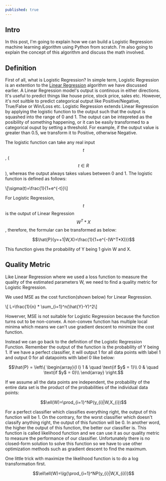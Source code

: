 ```yaml
---
published: true
---
```

## Intro
In this post, I'm going to explain how we can build a Logistic Regression machine learning algorithm using Python from scratch. I'm also going to explain the concept of this algorithm and discuss the math involved.

## Definition
First of all, what is Logistic Regression? In simple term, Logistic Regression is an extention to the [Linear Regression](https://allen-q.github.io/Implement-Linear-Regression-in-Python-From-Scratch) algorithm we have discussed earlier. A Linear Regression model's output is continous in either directions. It's useful to predict things like house price, stock price, sales etc. However, it's not suitble to predict categorical output like Positive/Negative, True/False or Win/Loss etc. Logistic Regression extends Linear Regression by applying the logistic function to the output such that the output is squashed into the range of 0 and 1. The output can be intepreted as the posibility of something happening, or it can be easily transformed to a categorical ouput by setting a threshold. For example, if the output value is greater than 0.5, we transform it to Positive, otherwise Negative. 

The logistic function can take any real input $$t$$, ($$t \in R$$), whereas the output always takes values between 0 and 1. The logistic function is defined as follows:

\\[\sigma(t)=\frac{1}{1+e^{-t}}\\]

For Logistic Regression, $$t$$ is the output of Linear Regression $$W^T*X$$, therefore, the formular can be transformed as below:

$$\hat{P}(y=+1|W,X)=\frac{1}{1+e^{-(W^T*X)}}$$

This function gives the probability of Y being 1 givin W and X.

## Quality Metric

Like Linear Regression where we used a loss function to measure the quality of the estimated parameters W, we need to find a quality metric for Logistic Regression. 

We used MSE as the cost function(shown below) for Linear Regression. 

\\[ L=\frac{1}{n} * \sum_{i=1}^n(\hat{Y}-Y)^2\\]

Howerver, MSE is not suitable for Logistic Regression because the function turns out to be non-convex. A non-convex function has multiple local minima which means we can't use gradient descent to minimize the cost function.

Instead we can go back to the definition of the Logistic Regression Function. Remember the output of the function is the probability of Y being 1. If we have a perfect classifier, it will output 1 for all data 
points with label 1 and output 0 for all datapoints with label 0 like below:
        
$$\hat{P} = \left\{
         \begin{array}{l l}
            1 & \quad \text{if $y$ = 1}\\
            0 & \quad \text{if $y$ = 0}\\
          \end{array} 
          \right.$$

If we assume all the data points are independent, the probability of the entire data set is the product of the probabilities of the individual data points:

$$\ell(W)=\prod_{i=1}^NP(y_{i}|W,X_{i})$$

For a perfect classifier which classifies everything right, the output of this function will be 1. On the contrary, for the worst classifier which doesn't classify anything right, the output of this function will be 0. In another word, the higher the output of this function, the better our classifier is. This function is called likelihood function and we can use it as our quality metric to measure the performance of our classifier. Unfortunately there is no closed-form solution to solve this function so we have to use other optimization methods such as gradient descent to find the maximum. 

One little trick with maximize the likelihood function is to do a log transformation first. 

$$\ell\ell(W)=\lg{\prod_{i=1}^NP(y_{i}|W,X_{i})}$$


